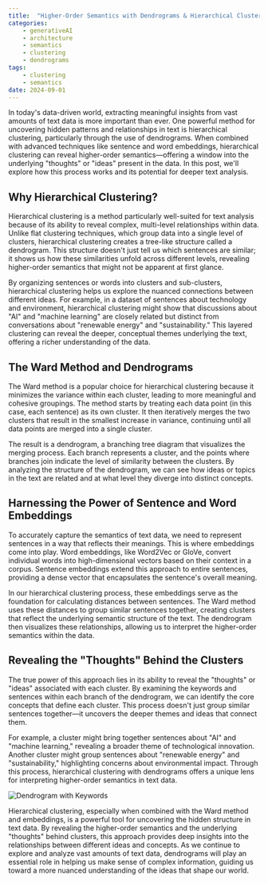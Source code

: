 ```yaml
---
title:  "Higher-Order Semantics with Dendrograms & Hierarchical Clustering"
categories: 
    - generativeAI
    - architecture
    - semantics
    - clustering
    - dendrograms
tags: 
    - clustering
    - semantics
date: 2024-09-01
---
```


In today's data-driven world, extracting meaningful insights from vast amounts of text data is more important than ever. One powerful method for uncovering hidden patterns and relationships in text is hierarchical clustering, particularly through the use of dendrograms. When combined with advanced techniques like sentence and word embeddings, hierarchical clustering can reveal higher-order semantics—offering a window into the underlying "thoughts" or "ideas" present in the data. In this post, we'll explore how this process works and its potential for deeper text analysis.

## Why Hierarchical Clustering?

Hierarchical clustering is a method particularly well-suited for text analysis because of its ability to reveal complex, multi-level relationships within data. Unlike flat clustering techniques, which group data into a single level of clusters, hierarchical clustering creates a tree-like structure called a dendrogram. This structure doesn't just tell us which sentences are similar; it shows us how these similarities unfold across different levels, revealing higher-order semantics that might not be apparent at first glance.

By organizing sentences or words into clusters and sub-clusters, hierarchical clustering helps us explore the nuanced connections between different ideas. For example, in a dataset of sentences about technology and environment, hierarchical clustering might show that discussions about "AI" and "machine learning" are closely related but distinct from conversations about "renewable energy" and "sustainability." This layered clustering can reveal the deeper, conceptual themes underlying the text, offering a richer understanding of the data.

## The Ward Method and Dendrograms

The Ward method is a popular choice for hierarchical clustering because it minimizes the variance within each cluster, leading to more meaningful and cohesive groupings. The method starts by treating each data point (in this case, each sentence) as its own cluster. It then iteratively merges the two clusters that result in the smallest increase in variance, continuing until all data points are merged into a single cluster.

The result is a dendrogram, a branching tree diagram that visualizes the merging process. Each branch represents a cluster, and the points where branches join indicate the level of similarity between the clusters. By analyzing the structure of the dendrogram, we can see how ideas or topics in the text are related and at what level they diverge into distinct concepts.

## Harnessing the Power of Sentence and Word Embeddings

To accurately capture the semantics of text data, we need to represent sentences in a way that reflects their meanings. This is where embeddings come into play. Word embeddings, like Word2Vec or GloVe, convert individual words into high-dimensional vectors based on their context in a corpus. Sentence embeddings extend this approach to entire sentences, providing a dense vector that encapsulates the sentence's overall meaning.

In our hierarchical clustering process, these embeddings serve as the foundation for calculating distances between sentences. The Ward method uses these distances to group similar sentences together, creating clusters that reflect the underlying semantic structure of the text. The dendrogram then visualizes these relationships, allowing us to interpret the higher-order semantics within the data.

## Revealing the "Thoughts" Behind the Clusters

The true power of this approach lies in its ability to reveal the "thoughts" or "ideas" associated with each cluster. By examining the keywords and sentences within each branch of the dendrogram, we can identify the core concepts that define each cluster. This process doesn't just group similar sentences together—it uncovers the deeper themes and ideas that connect them.

For example, a cluster might bring together sentences about "AI" and "machine learning," revealing a broader theme of technological innovation. Another cluster might group sentences about "renewable energy" and "sustainability," highlighting concerns about environmental impact. Through this process, hierarchical clustering with dendrograms offers a unique lens for interpreting higher-order semantics in text data.

![Dendrogram with Keywords](dendrograms_with_keywords.png)

Hierarchical clustering, especially when combined with the Ward method and embeddings, is a powerful tool for uncovering the hidden structure in text data. By revealing the higher-order semantics and the underlying "thoughts" behind clusters, this approach provides deep insights into the relationships between different ideas and concepts. As we continue to explore and analyze vast amounts of text data, dendrograms will play an essential role in helping us make sense of complex information, guiding us toward a more nuanced understanding of the ideas that shape our world.




